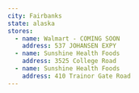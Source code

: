 ```yaml
---
city: Fairbanks
state: alaska
stores:
  - name: Walmart - COMING SOON
    address: 537 JOHANSEN EXPY
  - name: Sunshine Health Foods
    address: 3525 College Road
  - name: Sunshine Health Foods
    address: 410 Trainor Gate Road
---
```

